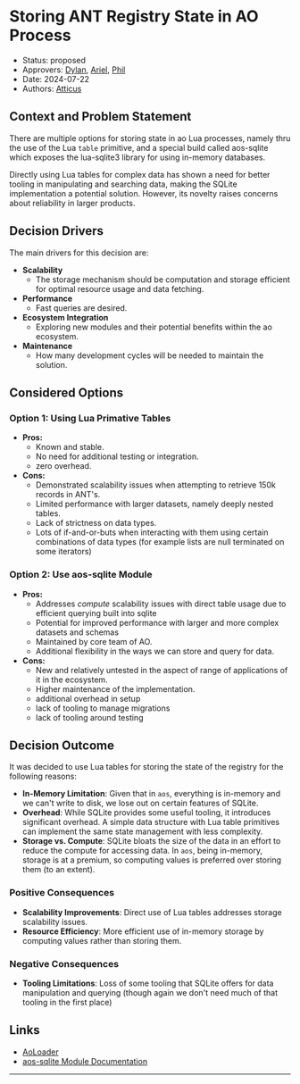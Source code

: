 # Storing ANT Registry State in AO Process

- Status: proposed
- Approvers: [Dylan], [Ariel], [Phil]
- Date: 2024-07-22
- Authors: [Atticus]

## Context and Problem Statement

There are multiple options for storing state in ao Lua processes, namely thru
the use of the Lua `table` primitive, and a special build called aos-sqlite
which exposes the lua-sqlite3 library for using in-memory databases.

Directly using Lua tables for complex data has shown a need for better tooling
in manipulating and searching data, making the SQLite implementation a potential
solution. However, its novelty raises concerns about reliability in larger
products.

## Decision Drivers

The main drivers for this decision are:

- **Scalability**
  - The storage mechanism should be computation and storage efficient for
    optimal resource usage and data fetching.
- **Performance**
  - Fast queries are desired.
- **Ecosystem Integration**
  - Exploring new modules and their potential benefits within the ao ecosystem.
- **Maintenance**
  - How many development cycles will be needed to maintain the solution.

## Considered Options

### Option 1: Using Lua Primative Tables

- **Pros:**
  - Known and stable.
  - No need for additional testing or integration.
  - zero overhead.
- **Cons:**
  - Demonstrated scalability issues when attempting to retrieve 150k records in
    ANT's.
  - Limited performance with larger datasets, namely deeply nested tables.
  - Lack of strictness on data types.
  - Lots of if-and-or-buts when interacting with them using certain combinations
    of data types (for example lists are null terminated on some iterators)

### Option 2: Use aos-sqlite Module

- **Pros:**
  - Addresses _compute_ scalability issues with direct table usage due to
    efficient querying built into sqlite
  - Potential for improved performance with larger and more complex datasets and
    schemas
  - Maintained by core team of AO.
  - Additional flexibility in the ways we can store and query for data.
- **Cons:**
  - New and relatively untested in the aspect of range of applications of it in
    the ecosystem.
  - Higher maintenance of the implementation.
  - additional overhead in setup
  - lack of tooling to manage migrations
  - lack of tooling around testing

## Decision Outcome

It was decided to use Lua tables for storing the state of the registry for the
following reasons:

- **In-Memory Limitation**: Given that in `aos`, everything is in-memory and we
  can't write to disk, we lose out on certain features of SQLite.
- **Overhead**: While SQLite provides some useful tooling, it introduces
  significant overhead. A simple data structure with Lua table primitives can
  implement the same state management with less complexity.
- **Storage vs. Compute**: SQLite bloats the size of the data in an effort to
  reduce the compute for accessing data. In `aos`, being in-memory, storage is
  at a premium, so computing values is preferred over storing them (to an
  extent).

### Positive Consequences

- **Scalability Improvements**: Direct use of Lua tables addresses storage
  scalability issues.
- **Resource Efficiency**: More efficient use of in-memory storage by computing
  values rather than storing them.

### Negative Consequences

- **Tooling Limitations**: Loss of some tooling that SQLite offers for data
  manipulation and querying (though again we don't need much of that tooling in
  the first place)

## Links

- [AoLoader]
- [aos-sqlite Module Documentation]

---

[AoLoader]: https://github.com/permaweb/ao/tree/main/loader
[aos-sqlite Module Documentation]: https://github.com/permaweb/aos-sqlite
[ADR Template]: https://adr.github.io/
[Atticus]: https://github.com/atticusofsparta
[Dylan]: https://github.com/dtfiedler
[Ariel]: https://github.com/arielmelendez
[Phil]: https://github.com/vilenarios
